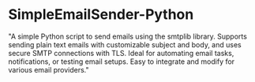 # SimpleEmailSender-Python
"A simple Python script to send emails using the smtplib library. Supports sending plain text emails with customizable subject and body, and uses secure SMTP connections with TLS. Ideal for automating email tasks, notifications, or testing email setups. Easy to integrate and modify for various email providers."
